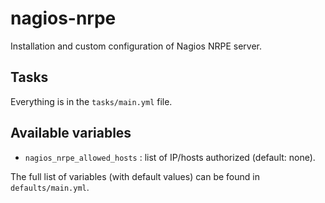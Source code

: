 # nagios-nrpe

Installation and custom configuration of Nagios NRPE server.

## Tasks

Everything is in the `tasks/main.yml` file.

## Available variables

*  `nagios_nrpe_allowed_hosts` : list of IP/hosts authorized (default: none).

The full list of variables (with default values) can be found in `defaults/main.yml`.
